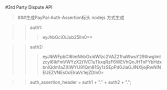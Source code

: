#3rd Party Dispute API

> ###生成PayPal-Auth-Assertion标头
> nodejs 方式生成

>>auth1:
>>>eyJhbGciOiJub25lIn0==  

>>auth2:
>>>eyJlbWFpbCI6ImNhbGxidWlzc2VAZ21haWwuY29tIiwgImlzcyI6IkFmVWYzX2t1VC1uTkxqRzF6WEVhQnJHTnFYbHdxbnlQdm1aZXlWYU91Qm81Sy1zSEpPd0JiaGJlNXljejRwNlNEUEZVNEs0cElraVc1ejZDIn0=

>> auth_assertion_header = auth1 + "." + auth2 + ".";